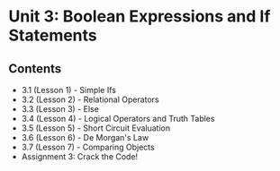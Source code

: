 # Unit 3: Boolean Expressions and If Statements

## Contents
- 3.1 (Lesson 1) - Simple Ifs
- 3.2 (Lesson 2) - Relational Operators
- 3.3 (Lesson 3) - Else
- 3.4 (Lesson 4) - Logical Operators and Truth Tables
- 3.5 (Lesson 5) - Short Circuit Evaluation
- 3.6 (Lesson 6) - De Morgan's Law
- 3.7 (Lesson 7) - Comparing Objects
- Assignment 3: Crack the Code!
